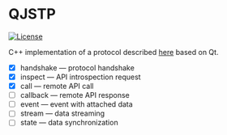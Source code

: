 # QJSTP

[![License](https://img.shields.io/badge/license-MIT-blue.svg)](https://raw.githubusercontent.com/JSTPMobile/iOS/jstp-new/LICENSE)

C++ implementation of a protocol described [here](https://github.com/metarhia/JSTP) based on Qt.

- [x] handshake — protocol handshake
- [x] inspect — API introspection request
- [x] call — remote API call
- [ ] callback — remote API response
- [ ] event — event with attached data
- [ ] stream — data streaming
- [ ] state — data synchronization
